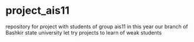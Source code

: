 # project_ais11
repository for project with students of group ais11
in this year our branch of Bashkir state university let try projects to learn of weak students
